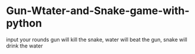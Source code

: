 # Gun-Wtater-and-Snake-game-with-python
input your rounds   gun will kill the snake,  water will beat the gun, snake will drink the water

